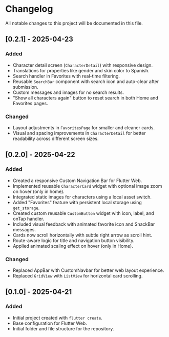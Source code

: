 # Changelog

All notable changes to this project will be documented in this file.

## [0.2.1] - 2025-04-23
### Added
- Character detail screen (`CharacterDetail`) with responsive design.
- Translations for properties like gender and skin color to Spanish.
- Search handler in Favorites with real-time filtering.
- Reusable `SearchBar` component with search icon and auto-clear after submission.
- Custom messages and images for no search results.
- "Show all characters again" button to reset search in both Home and Favorites pages.

### Changed
- Layout adjustments in `FavoritesPage` for smaller and cleaner cards.
- Visual and spacing improvements in `CharacterDetail` for better readability across different screen sizes.

## [0.2.0] - 2025-04-22
### Added
- Created a responsive Custom Navigation Bar for Flutter Web.
- Implemented reusable `CharacterCard` widget with optional image zoom on hover (only in home).
- Integrated static images for characters using a local asset switch.
- Added "Favorites" feature with persistent local storage using `get_storage`.
- Created custom reusable `CustomButton` widget with icon, label, and onTap handler.
- Included visual feedback with animated favorite icon and SnackBar messages.
- Cards now scroll horizontally with subtle right arrow as scroll hint.
- Route-aware logic for title and navigation button visibility.
- Applied animated scaling effect on hover (only in Home).

### Changed
- Replaced AppBar with CustomNavbar for better web layout experience.
- Replaced `GridView` with `ListView` for horizontal card scrolling.

## [0.1.0] - 2025-04-21
### Added
- Initial project created with `flutter create`.
- Base configuration for Flutter Web.
- Initial folder and file structure for the repository.
